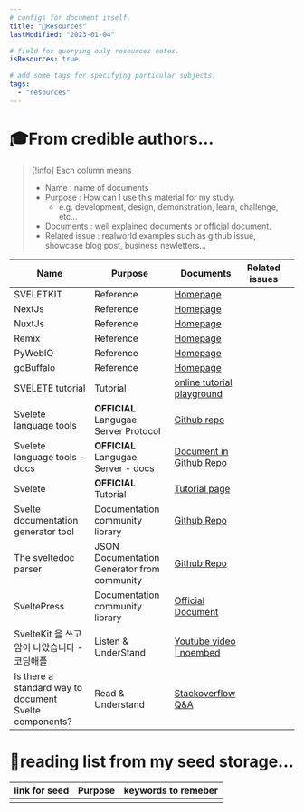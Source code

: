 ```yaml
---
# configs for document itself.
title: "🚚Resources"
lastModified: "2023-01-04"

# field for querying only resources notes.
isResources: true

# add some tags for specifying particular subjects.
tags:
  - "resources"
---
```

# 🎓From credible authors...
> [!info] Each column means
> - Name : name of documents
> - Purpose : How can I use this material for my study.
> 	- e.g. development, design, demonstration, learn, challenge, etc...
> - Documents : well explained documents or official document.
> - Related issue : realworld examples such as github issue, showcase blog post, business newletters...


| Name                                                   | Purpose                                     | Documents                                                                                                               | Related issues |     |
| ------------------------------------------------------ | ------------------------------------------- | ----------------------------------------------------------------------------------------------------------------------- | -------------- | --- |
| SVELETKIT                                              | Reference                                   | [Homepage](https://kit.svelte.dev/)                                                                                     |                |     |
| NextJs                                                 | Reference                                   | [Homepage](https://nextjs.org/)                                                                                         |                |     |
| NuxtJs                                                 | Reference                                   | [Homepage](https://nuxtjs.org/)                                                                                         |                |     |
| Remix                                                  | Reference                                   | [Homepage](https://remix.run/)                                                                                          |                |     |
| PyWebIO                                                | Reference                                   | [Homepage](https://www.pyweb.io/)                                                                                       |                |     |
| goBuffalo                                              | Reference                                   | [Homepage](https://gobuffalo.io/)                                                                                       |                |     |
| SVELETE tutorial                                       | Tutorial                                    | [online tutorial playground](https://svelte.dev/tutorial)                                                               |                |     |
| Svelete language tools                                 | **OFFICIAL** Langugae Server Protocol           | [Github repo](https://github.com/sveltejs/language-tools)                                                               |                |     |
| Svelete language tools - docs                          | **OFFICIAL** Langugae Server - docs             | [Document in Github Repo](https://github.com/sveltejs/language-tools/tree/master/docs)                                  |                |     |
| Svelete                                                | **OFFICIAL** Tutorial                           | [Tutorial page](https://svelte.dev/tutorial/basics)                                                                                                                        |                |     |
| Svelte documentation generator tool                    | Documentation community library             | [Github Repo](https://github.com/gustarus/svelte-doc-generator)                                                         |                |     |
| The sveltedoc parser                                   | JSON Documentation Generator from community | [Github Repo](https://github.com/alexprey/sveltedoc-parser)                                                             |                |     |
| SveltePress                                            | Documentation community library             | [Official Document](https://sveltepress.geopjr.dev/)                                                                    |                |     |
| SvelteKit 을 쓰고 암이 나았습니다 - 코딩애플           | Listen & UnderStand                         | [Youtube video \| noembed](https://www.youtube.com/watch?v=o1Hy7cpSXjA&ab_channel=%EC%BD%94%EB%94%A9%EC%95%A0%ED%94%8C) |                |     |
| Is there a standard way to document Svelte components? | Read & Understand                           | [Stackoverflow Q&A](https://stackoverflow.com/questions/62125395/is-there-a-standard-way-to-document-svelte-components) |                |     |

# 🌱reading list from my seed storage...
| link for seed | Purpose | keywords to remeber |
| ------------- | ------- | ----------------- |
|               |         |                   |
